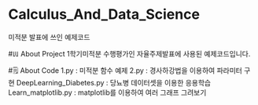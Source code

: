 # Calculus_And_Data_Science
미적분 발표에 쓰인 예제코드

#𝍕 About Project
1학기미적분 수행평가인 자율주제발표에 사용된 예제코드입니다.

#🗒️ About Code
1.py : 미적분 함수 예제
2.py : 경사하강법을 이용하여 파라미터 구현
DeepLearning_Diabetes.py : 당뇨병 데이터셋을 이용한 응용학습
Learn_matplotlib.py : matplotlib를 이용하여 여러 그래프 그려보기
